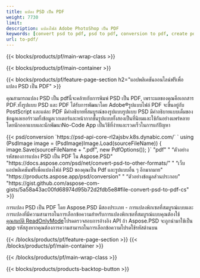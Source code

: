 ```yaml
---
title: แปลง PSD เป็น PDF
weight: 7730
limit: 
description: แปลงไฟล์ Adobe PhotoShop เป็น PDF
keywords: [convert psd to pdf, psd to pdf, conversion to pdf, create pdf from psd, print psd as pdf]
url: to-pdf/
---
```


{{< blocks/products/pf/main-wrap-class >}}

{{< blocks/products/pf/main-container >}}

{{< blocks/products/pf/feature-page-section h2="แอปพลิเคชันออนไลน์ฟรีเพื่อแปลง PSD เป็น PDF" >}}
<p>คุณสามารถแปลง PSD เป็น pdfนี้จะคล้ายกับการพิมพ์ PSD เป็น PDF, เพราะผลของคุณคือเอกสาร PDF.ทั้งรูปแบบ PSD และ PDF ได้รับการพัฒนาโดย Adobe®รูปแบบไฟล์ PDF จะขึ้นอยู่กับ PostScript และแต่ละ PDF มีคำอธิบายที่สมบูรณ์ของรูปแบบรูปแบบ PSD มีคำอธิบายแบบเต็มของข้อมูลเลเยอร์รวมทั้งข้อมูลเวกเตอร์และหน้ากากชั้นรูปแบบทั้งสองเป็นที่นิยมและใช้กันอย่างแพร่หลายโดยนักออกแบบและนักพัฒนาNo-Code App เป็นวิธีที่ง่ายและรวดเร็วในการแก้ปัญหา</p>
{{< psd/conversion `https://psd-api-core-rl2ajsbv.k8s.dynabic.com/` 
`    using (PsdImage image = (PsdImage)Image.Load(sourceFileName))
    {
        image.Save(sourceFileName + ".pdf", new PdfOptions());
    }` 
	"pdf" "
“ตัวอย่างรหัสของการแปลง PSD เป็น PDF ใน Aspose.PSD"  "https://docs.aspose.com/psd/net/convert-psd-to-other-formats/" "
“เว็บแอปพลิเคชันฟรีเพื่อแปลงไฟล์ PSD ของคุณเป็น Pdf และรูปแบบอื่น ๆ อีกมากมาย" "https://products.aspose.app/psd/conversion" "
“ตัวอย่างข้อมูลส่วนประกอบ" "https://gist.github.com/aspose-com-gists/5a58a43ac00fd68974d95b72d2fdb5e8#file-convert-psd-to-pdf-cs" >}}
<p>การแปลง PSD เป็น PDF โดย Aspose.PSD มีสองประเภท - การแปลงพิกเซลที่สมบูรณ์แบบและการแปลงที่มีความสามารถในการเลือกข้อความสำหรับการแปลงพิกเซลที่สมบูรณ์แบบคุณต้องใช้ <a href="https://reference.aspose.com/psd/net/aspose.psd.imageloadoptions/psdloadoptions/readonlymode/">คุณสมบัติ ReadOnlyMode</a>โปรดตรวจสอบการอ้างอิง API ถ้า Aspose.PSD จะถูกนำมาใช้เป็น app รหัสสูงหากคุณต้องการความสามารถในการเลือกข้อความโปรดใช้รหัสด้านบน</p>
{{< /blocks/products/pf/feature-page-section >}}
{{< /blocks/products/pf/main-container >}}


{{< /blocks/products/pf/main-wrap-class >}}

{{< blocks/products/products-backtop-button >}}
